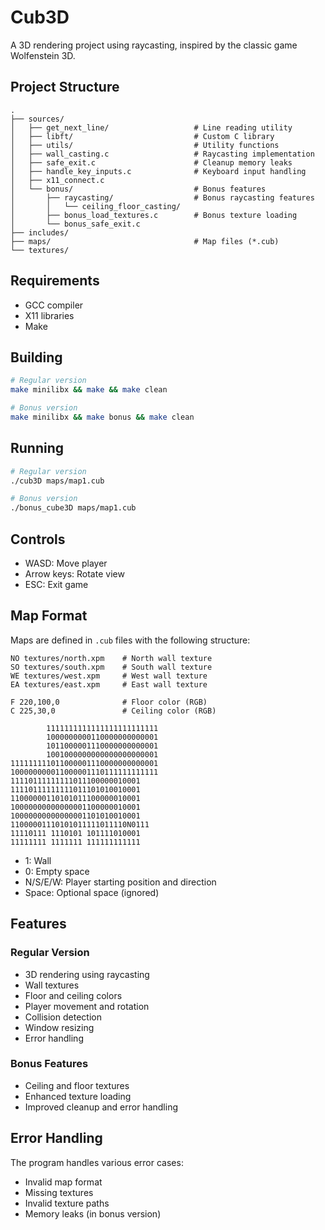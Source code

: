# Cub3D

A 3D rendering project using raycasting, inspired by the classic game Wolfenstein 3D.

## Project Structure

```
.
├── sources/
│   ├── get_next_line/                   # Line reading utility
│   ├── libft/                           # Custom C library
│   ├── utils/                           # Utility functions
│   ├── wall_casting.c                   # Raycasting implementation
│   ├── safe_exit.c                      # Cleanup memory leaks
│   ├── handle_key_inputs.c              # Keyboard input handling
│   ├── x11_connect.c
│   └── bonus/                           # Bonus features
│       ├── raycasting/                  # Bonus raycasting features
│       │   └── ceiling_floor_casting/
│       ├── bonus_load_textures.c        # Bonus texture loading
│       └── bonus_safe_exit.c
├── includes/
├── maps/                                # Map files (*.cub)
└── textures/
```

## Requirements

- GCC compiler
- X11 libraries
- Make

## Building

```bash
# Regular version
make minilibx && make && make clean

# Bonus version
make minilibx && make bonus && make clean
```

## Running

```bash
# Regular version
./cub3D maps/map1.cub

# Bonus version
./bonus_cube3D maps/map1.cub
```

## Controls

- WASD: Move player
- Arrow keys: Rotate view
- ESC: Exit game

## Map Format

Maps are defined in `.cub` files with the following structure:

```
NO textures/north.xpm    # North wall texture
SO textures/south.xpm    # South wall texture
WE textures/west.xpm     # West wall texture
EA textures/east.xpm     # East wall texture

F 220,100,0              # Floor color (RGB)
C 225,30,0               # Ceiling color (RGB)

        1111111111111111111111111
        1000000000110000000000001
        1011000001110000000000001
        1001000000000000000000001
111111111011000001110000000000001
100000000011000001110111111111111
11110111111111011100000010001
11110111111111011101010010001
11000000110101011100000010001
10000000000000001100000010001
10000000000000001101010010001
11000001110101011111011110N0111
11110111 1110101 101111010001
11111111 1111111 111111111111
```

- 1: Wall
- 0: Empty space
- N/S/E/W: Player starting position and direction
- Space: Optional space (ignored)

## Features

### Regular Version
- 3D rendering using raycasting
- Wall textures
- Floor and ceiling colors
- Player movement and rotation
- Collision detection
- Window resizing
- Error handling

### Bonus Features
- Ceiling and floor textures
- Enhanced texture loading
- Improved cleanup and error handling

## Error Handling

The program handles various error cases:
- Invalid map format
- Missing textures
- Invalid texture paths
- Memory leaks (in bonus version)
